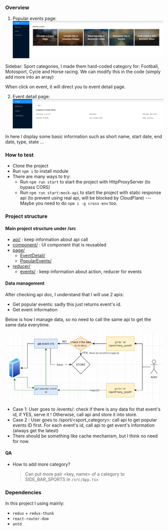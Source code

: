 ### Overview

1. Popular events page:
   ![first visit](./docs/img1.png)

Sidebar: Sport categories, I made them hard-coded category for: Football, Motosport, Cycle and Horse racing. We can modify this in the code (simply add more into an array)

When click on event, it will direct you to event detail page.

2. Event detail page:
   ![event detail](./docs/img2.png)

In here I display some basic information such as short name, start date, end date, type, state ...

### How to test

- Clone the project
- Run `npm i` to install module
- There are many ways to try:
  - Run `npm run start` to start the project with HttpProxyServer (to bypass CORS)
  - Run `npm run start:mock-api` to start the project with static response api (to prevent using real api, will be blocked by CloudFlare) --- Maybe you need to do `npm i -g cross-env` too.

### Project structure

#### Main project structure under /src

- [api/](.\src\api) : keep information about api call
- [component/](.\src\component) : UI component that is reusabled
- [page/](.\src\page)
  - [EventDetail/](.\src\page\EventDetail)
  - [PopularEvents/](.\src\page\PopularEvents)
- [reducer/](.\src\reducer)
  - [events/](.\src\reducer\events) : keep information about action, reducer for events

#### Data management

After checking api doc, I understand that I will use 2 apis:

- Get popular events: sadly this just returns event's id.
- Get event information

Below is how I manage data, so no need to call the same api to get the same data everytime.

![](./docs/img3.png)

- Case 1: User goes to /events/<id>: check if there is any data for that event's id, if YES, serve it ! Otherwise, call api and store it into store.
- Case 2 : User goes to /sport/<sport_category>: call api to get popular events ID first. For each event's id, call api to get event's information (always get the latest)
- There should be something like cache mechanism, but I think no need for now.

#### QA

- How to add more category?
  > Can put more pair <key, name> of a category to SIDE_BAR_SPORTS in `/src/App.tsx`

### Dependencies

In this project I using mainly:

- `redux` + `redux-thunk`
- `react-router-dom`
- `antd`
